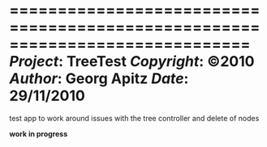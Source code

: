 =============================================================================
*Project*:   TreeTest
*Copyright*: ©2010
*Author*: Georg Apitz
*Date*: 29/11/2010
=============================================================================

test app to work around issues with the tree controller and delete of nodes

**work in progress**


